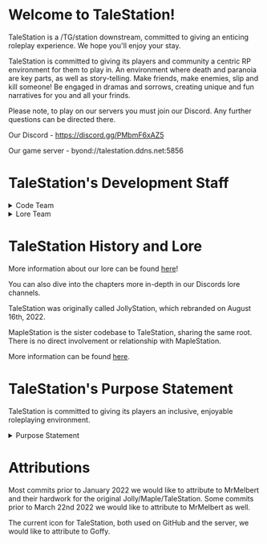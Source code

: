 # Welcome to TaleStation!
TaleStation is a /TG/station downstream, committed to giving an enticing roleplay experience. We hope you'll enjoy your stay.

TaleStation is committed to giving its players and community a centric RP environment for them to play in. An environment where death and paranoia are key parts, as well as story-telling. Make friends, make enemies, slip and kill someone! Be engaged in dramas and sorrows, creating unique and fun narratives for you and all your frinds.

Please note, to play on our servers you must join our Discord. Any further questions can be directed there.

Our Discord - https://discord.gg/PMbmF6xAZ5

Our game server - byond://talestation.ddns.net:5856

# TaleStation's Development Staff

<details>
<summary> Code Team </summary>

- Patchy - Server Host, Backend Support
- Jolly - Project Lead, Maptainer
- Prodirus - Head coder, Maintainer
- John Fulp Willard - Upstream Manager
- ZephyrTFA - Upstream Manager
</details>

<details>
<summary> Lore Team </summary>

- Jolly - Lore Master
- iwishforducks - Lore Write
- Vexylius - Lore Write
- MarkSuckerberg - Lore Write
</details>

# TaleStation History and Lore
More information about our lore can be found [here](https://github.com/TaleStation/TaleStation-CommonCore)!

You can also dive into the chapters more in-depth in our Discords lore channels.

TaleStation was originally called JollyStation, which rebranded on August 16th, 2022.

MapleStation is the sister codebase to TaleStation, sharing the same root. There is no direct involvement or relationship with MapleStation.

More information can be found [here](https://github.com/TaleStation/TaleStation-CommonCore/tree/main/talestation_history).

# TaleStation's Purpose Statement
TaleStation is committed to giving its players an inclusive, enjoyable roleplaying environment. 

<details>
<summary> Purpose Statement </summary>
We are not HRP nor MRP, but somewhere in-between. Ideally, we would like to not be identified with such terms. We would like to be known as **the roleplay** server. Simply as. 

Here at TaleStation we want to create an environment where players can become friends with one another, ICly or OOCly, and create interesting and fun narratives. That is to say, many won’t be without strife or conflict. Stories are meant to be interesting, enticing and captivating. If your story follows the format every time, are you having fun? Because that's all that matters! Conflict and strife should be an integral part to stories here at TaleStation. Drama, woes, and murders abound. Every reaction needs a proper re-action to the events. Security is mobilized, the paramedics are dispatched, what a frightful scene! The curator was stabbed to death in the library! A calling card is left on his being, citing a page from a book kept in the library database. Who knows where this drama will go.. Stories don’t need to be inclusive either, but you should also accept new parties to have fun with you! If you’re just having fun with your friends, that's cool! Someone peaking interest? Don’t shy them away, talk to them! Interactions are key to a healthy TaleStation environment. Always ahelp problematic players if they make you uncomfortable. Never take OOC matters into your IC hands. Let the admins deal with it. 

At the end of the day, TaleStation is a server where everyone can have fun. Bad actors will be removed if needed. We hope you enjoy your time here at TaleStation, and hope to see your wonderful stories to come. - The TaleStation administration and coding staff
</details>

# Attributions 

Most commits prior to January 2022 we would like to attribute to MrMelbert and their hardwork for the original Jolly/Maple/TaleStation.
Some commits prior to March 22nd 2022 we would like to attribute to MrMelbert as well.

The current icon for TaleStation, both used on GitHub and the server, we would like to attribute to Goffy.
